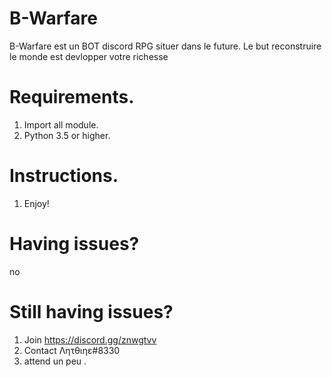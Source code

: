 # B-Warfare
B-Warfare est un BOT discord RPG situer dans le future. Le but reconstruire le monde est devlopper votre richesse

# Requirements.
1) Import all module.
2) Python 3.5 or higher.

# Instructions.
1) Enjoy!

# Having issues?
no

# Still having issues?
1) Join https://discord.gg/znwgtvv
2) Contact Λητθιηε#8330
3) attend un peu .
